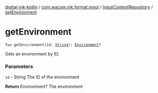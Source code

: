 [digital-ink-kotlin](../../index.md) / [com.wacom.ink.format.input](../index.md) / [InputContextRepository](index.md) / [getEnvironment](./get-environment.md)

# getEnvironment

`fun getEnvironment(id: `[`String`](https://kotlinlang.org/api/latest/jvm/stdlib/kotlin/-string/index.html)`): `[`Environment`](../-environment/index.md)`?`

Gets an environment by ID.

### Parameters

`id` - String The ID of the environment

**Return**
Environment? The environment

